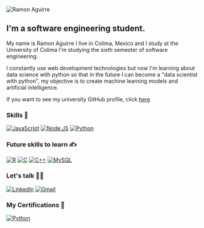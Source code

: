 ![Ramon Aguirre](https://readme-typing-svg.herokuapp.com/?font=Inter&color=FF3F44&size=30&weight=700&lines=Hello+there!+I'm+Ramon+Aguirre;My+nickname+is+RayLex)

## I'm a software engineering student.

My name is Ramon Aguirre I live in Colima, Mexico and I study at the University of Colima I'm studying the sixth semester of software engineering.

I constantly use web development technologies but now I'm learning about data science with python so that in the future I can become a "data scientist with python", my objective is to create machine learning models and artificial intelligence.

If you want to see my university GitHub profile, click <a href="https://github.com/RayLexAguirre">here</a>

### Skills 🤔

[![JavaScript](https://img.shields.io/badge/JavaScript-F7DF1E?style=for-the-badge&logo=javascript&logoColor=white&labelColor=101010)]()
[![Node.JS](https://img.shields.io/badge/Node.JS-339933?style=for-the-badge&logo=node.js&logoColor=white&labelColor=101010)]()
[![Python](https://img.shields.io/badge/Python-F7DF1E?style=for-the-badge&logo=python&logoColor=white&labelColor=101010)]()

### Future skills to learn ✍️

[![R](https://img.shields.io/badge/R-1D65B9?style=for-the-badge&logo=R&logoColor=white&labelColor=101010)]()
[![C](https://img.shields.io/badge/C-00453C?style=for-the-badge&logo=C&logoColor=white&labelColor=101010)]()
[![C++](https://img.shields.io/badge/C++_for_IoT-00453C?style=for-the-badge&logo=C++&logoColor=white&labelColor=101010)]()
[![MySQL](https://img.shields.io/badge/MySQL-4479A1?style=for-the-badge&logo=mysql&logoColor=white&labelColor=101010)]()

### Let's talk 🤜🤛

[![LinkedIn](https://img.shields.io/badge/LinkedIn-0077B5?style=for-the-badge&logo=linkedin&logoColor=white&labelColor=101010)](https://www.linkedin.com/in/ramón-alejandro-aguirre-romero-26ab26256/)
[![Gmail](https://img.shields.io/badge/ramonlexaguirre@gmail.com-D14836?style=for-the-badge&logo=Gmail&logoColor=white&labelColor=101010)]()

### My Certifications 🏅

[![Python](https://img.shields.io/badge/Curso_de_Fundamentos_de_Python-F7DF1E?style=for-the-badge&logo=python&logoColor=white&labelColor=101010)](https://platzi.com/p/RayLex_Aguirre/curso/4227-python/diploma/detalle/)
